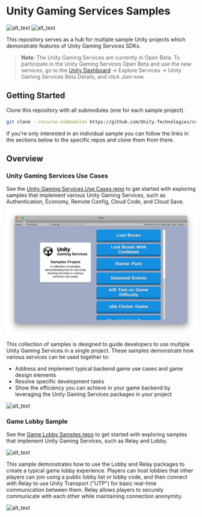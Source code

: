 # Unity Gaming Services Samples

![alt_text](~Documentation/Images/dont-markup.svg "Don't: Download a zip of this repository. It won't include the submodule content.")
![alt_text](~Documentation/Images/do-markup.svg "Do: Clone this repository using the '--recurse-submodules' option. -or- Navigate to a submodule you want, and clone or download a zip of the individual repo.")

This repository serves as a hub for multiple sample Unity projects which demonstrate features of Unity Gaming Services SDKs.

> **Note**: The Unity Gaming Services are currently in Open Beta. To participate in the Unity Gaming Services Open Beta and use the new services, go to the
[Unity Dashboard](https://dashboard.unity3d.com/) → Explore Services → Unity Gaming Services Beta Details, and click Join now.

## Getting Started

Clone this repository with all submodules (one for each sample project).

```bash
git clone --recurse-submodules https://github.com/Unity-Technologies/com.unity.services.samples
```

If you're only interested in an individual sample you can follow the links in the sections below to the specific repos and clone them from there.

## Overview

### Unity Gaming Services Use Cases

See the [Unity Gaming Services Use Cases repo](https://github.com/Unity-Technologies/com.unity.services.samples.game-operations)
to get started with exploring samples that implement various Unity Gaming Services,
such as Authentication, Economy, Remote Config, Cloud Code, and Cloud Save.

![alt_text](~Documentation/Images/game-operations-samples-screen-shot-1.png "use cases starting menu")

This collection of samples is designed to guide developers to use multiple Unity Gaming Services in a single project.
These samples demonstrate how various services can be used together to:
* Address and implement typical backend game use cases and game design elements
* Resolve specific development tasks
* Show the efficiency you can achieve in your game backend by leveraging the Unity Gaming Services packages in your project

![alt_text](~Documentation/Images/game-operations-samples-screen-shot-2.png "example of having live seasonal content in a game")

### Game Lobby Sample

See the [Game Lobby Samples repo](https://github.com/Unity-Technologies/com.unity.services.samples.game-lobby)
to get started with exploring samples that implement Unity Gaming Services, such as Relay and Lobby.

![alt_text](~Documentation/Images/game-lobby-samples-screen-shot-1.png "an example lobby list")

This sample demonstrates how to use the Lobby and Relay packages to create a typical game lobby experience.
Players can host lobbies that other players can join using a public lobby list or lobby code,
and then connect with Relay to use Unity Transport ("UTP") for basic real-time communication between them.
Relay allows players to securely communicate with each other while maintaining connection anonymity.

![alt_text](~Documentation/Images/game-lobby-samples-screen-shot-2.png "an example lobby")
